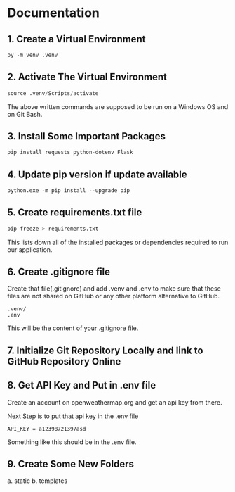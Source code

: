 # Documentation

## 1. Create a Virtual Environment

```Python
py -m venv .venv
```

## 2. Activate The Virtual Environment

```Python
source .venv/Scripts/activate
```

The above written commands are supposed to be run on a Windows OS and on Git Bash.

## 3. Install Some Important Packages

```Python
pip install requests python-dotenv Flask
```

## 4. Update pip version if update available

```Python
python.exe -m pip install --upgrade pip
```

## 5. Create requirements.txt file

```Python
pip freeze > requirements.txt
```

This lists down all of the installed packages or dependencies required to run our application.

## 6. Create .gitignore file 

Create that file(.gitignore) and add .venv and .env to make sure that these files are not shared on GitHub or any other platform alternative to GitHub.

```
.venv/
.env
```
This will be the content of your .gitignore file.

## 7. Initialize Git Repository Locally and link to GitHub Repository Online

## 8. Get API Key and Put in .env file

Create an account on openweathermap.org and get an api key from there. 

Next Step is to put that api key in the .env file

```
API_KEY = a12398721397asd
```

Something like this should be in the .env file.

## 9. Create Some New Folders

a. static
b. templates
